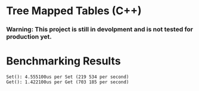 # Tree Mapped Tables (C++)
### Warning: This project is still in devolpment and is not tested for production yet.

# Benchmarking Results
```
Set(): 4.555100us per Set (219 534 per second)
Get(): 1.422100us per Get (703 185 per second)
```
